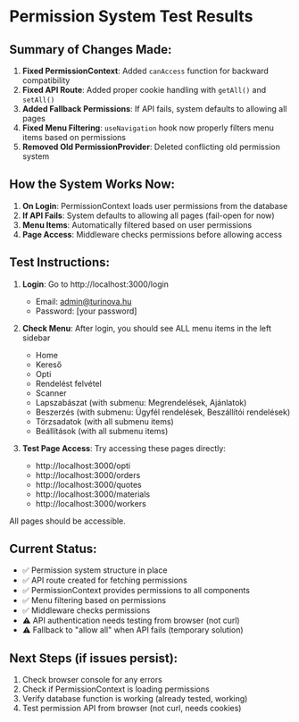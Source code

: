 # Permission System Test Results

## Summary of Changes Made:

1. **Fixed PermissionContext**: Added `canAccess` function for backward compatibility
2. **Fixed API Route**: Added proper cookie handling with `getAll()` and `setAll()`
3. **Added Fallback Permissions**: If API fails, system defaults to allowing all pages
4. **Fixed Menu Filtering**: `useNavigation` hook now properly filters menu items based on permissions
5. **Removed Old PermissionProvider**: Deleted conflicting old permission system

## How the System Works Now:

1. **On Login**: PermissionContext loads user permissions from the database
2. **If API Fails**: System defaults to allowing all pages (fail-open for now)
3. **Menu Items**: Automatically filtered based on user permissions
4. **Page Access**: Middleware checks permissions before allowing access

## Test Instructions:

1. **Login**: Go to http://localhost:3000/login
   - Email: admin@turinova.hu
   - Password: [your password]

2. **Check Menu**: After login, you should see ALL menu items in the left sidebar
   - Home
   - Kereső
   - Opti
   - Rendelést felvétel
   - Scanner
   - Lapszabászat (with submenu: Megrendelések, Ajánlatok)
   - Beszerzés (with submenu: Ügyfél rendelések, Beszállítói rendelések)
   - Törzsadatok (with all submenu items)
   - Beállítások (with all submenu items)

3. **Test Page Access**: Try accessing these pages directly:
   - http://localhost:3000/opti
   - http://localhost:3000/orders
   - http://localhost:3000/quotes
   - http://localhost:3000/materials
   - http://localhost:3000/workers

All pages should be accessible.

## Current Status:

- ✅ Permission system structure in place
- ✅ API route created for fetching permissions
- ✅ PermissionContext provides permissions to all components
- ✅ Menu filtering based on permissions
- ✅ Middleware checks permissions
- ⚠️  API authentication needs testing from browser (not curl)
- ⚠️  Fallback to "allow all" when API fails (temporary solution)

## Next Steps (if issues persist):

1. Check browser console for any errors
2. Check if PermissionContext is loading permissions
3. Verify database function is working (already tested, working)
4. Test permission API from browser (not curl, needs cookies)



